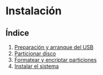 # Instalación

## Índice

1. [Preparación y arranque del USB](./install/usb.md)
2. [Particionar disco](./install/disco.md)
3. [Formatear y encriptar particiones](./install/particionado.md)
4. [Instalar el sistema](./install/system.md)
